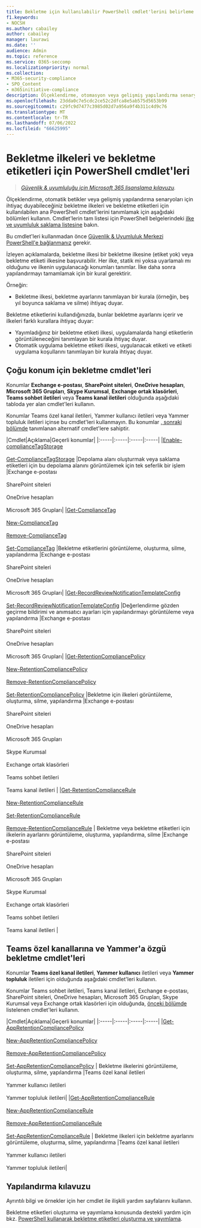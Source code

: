 ```yaml
---
title: Bekletme için kullanılabilir PowerShell cmdlet'lerini belirleme
f1.keywords:
- NOCSH
ms.author: cabailey
author: cabailey
manager: laurawi
ms.date: ''
audience: Admin
ms.topic: reference
ms.service: O365-seccomp
ms.localizationpriority: normal
ms.collection:
- M365-security-compliance
- SPO_Content
- m365initiative-compliance
description: Ölçeklendirme, otomasyon veya gelişmiş yapılandırma senaryoları için gerekli olabilecek yapılandırmayı destekleyen saklama için PowerShell cmdlet'lerini belirleyin.
ms.openlocfilehash: 23dda0c7e5cdc2ce52c2dfca8e5ab575d5653b99
ms.sourcegitcommit: c29fc9d7477c3985d02d7a956a9f4b311c4d9c76
ms.translationtype: MT
ms.contentlocale: tr-TR
ms.lasthandoff: 07/06/2022
ms.locfileid: "66625995"
---
```

# <a name="powershell-cmdlets-for-retention-policies-and-retention-labels"></a>Bekletme ilkeleri ve bekletme etiketleri için PowerShell cmdlet'leri

>*[Güvenlik & uyumluluğu için Microsoft 365 lisanslama kılavuzu](/office365/servicedescriptions/microsoft-365-service-descriptions/microsoft-365-tenantlevel-services-licensing-guidance/microsoft-365-security-compliance-licensing-guidance).*

Ölçeklendirme, otomatik betikler veya gelişmiş yapılandırma senaryoları için ihtiyaç duyabileceğiniz bekletme ilkeleri ve bekletme etiketleri için kullanılabilen ana PowerShell cmdlet'lerini tanımlamak için aşağıdaki bölümleri kullanın. Cmdlet'lerin tam listesi için PowerShell belgelerindeki [ilke ve uyumluluk saklama listesine](/powershell/module/exchange#policy-and-compliance-retention) bakın.

Bu cmdlet'leri kullanmadan önce [Güvenlik & Uyumluluk Merkezi PowerShell'e bağlanmanız](/powershell/exchange/connect-to-scc-powershell) gerekir.

İzleyen açıklamalarda, bekletme ilkesi bir bekletme ilkesine (etiket yok) veya bekletme etiketi ilkesine başvurabilir. Her ilke, statik mi yoksa uyarlamalı mı olduğunu ve ilkenin uygulanacağı konumları tanımlar. İlke daha sonra yapılandırmayı tamamlamak için bir kural gerektirir.

Örneğin:
- Bekletme ilkesi, bekletme ayarlarını tanımlayan bir kurala (örneğin, beş yıl boyunca saklama ve silme) ihtiyaç duyar.

Bekletme etiketlerini kullandığınızda, bunlar bekletme ayarlarını içerir ve ilkeleri farklı kurallara ihtiyaç duyar:
- Yayımladığınız bir bekletme etiketi ilkesi, uygulamalarda hangi etiketlerin görüntüleneceğini tanımlayan bir kurala ihtiyaç duyar.
- Otomatik uygulama bekletme etiketi ilkesi, uygulanacak etiketi ve etiketi uygulama koşullarını tanımlayan bir kurala ihtiyaç duyar.

## <a name="retention-cmdlets-for-most-locations"></a>Çoğu konum için bekletme cmdlet'leri

Konumlar **Exchange e-postası**, **SharePoint siteleri**, **OneDrive hesapları**, **Microsoft 365 Grupları**, **Skype Kurumsal**, **Exchange ortak klasörleri**, **Teams sohbet iletileri** veya **Teams kanal iletileri** olduğunda aşağıdaki tabloda yer alan cmdlet'leri kullanın.

Konumlar Teams özel kanal iletileri, Yammer kullanıcı iletileri veya Yammer topluluk iletileri içinse bu cmdlet'leri kullanmayın. Bu konumlar [, sonraki bölümde](#retention-cmdlets-specific-to-teams-private-channels-and-yammer) tanımlanan alternatif cmdlet'lere sahiptir.

|Cmdlet|Açıklama|Geçerli konumlar|
|:-----|:-----|:-----|:-----|
|[Enable-complianceTagStorage](/powershell/module/exchange/enable-compliancetagstorage) <br /><br /> [Get-ComplianceTagStorage](/powershell/module/exchange/enable-compliancetagstorage) |Depolama alanı oluşturmak veya saklama etiketleri için bu depolama alanını görüntülemek için tek seferlik bir işlem |Exchange e-postası <br /><br />SharePoint siteleri <br /><br /> OneDrive hesapları <br /><br /> Microsoft 365 Grupları|
|[Get-ComplianceTag](/powershell/module/exchange/get-compliancetag)<br /><br> [New-ComplianceTag](/powershell/module/exchange/new-compliancetag) <br /><br> [Remove-ComplianceTag](/powershell/module/exchange/remove-compliancetag) <br /><br> [Set-ComplianceTag](/powershell/module/exchange/set-compliancetag) |Bekletme etiketlerini görüntüleme, oluşturma, silme, yapılandırma |Exchange e-postası <br /><br /> SharePoint siteleri <br /><br /> OneDrive hesapları<br /><br /> Microsoft 365 Grupları|
|[Get-RecordReviewNotificationTemplateConfig](/powershell/module/exchange/get-recordreviewnotificationtemplateconfig) <br /><br /> [Set-RecordReviewNotificationTemplateConfig](/powershell/module/exchange/remove-retentioncompliancepolicy)  |Değerlendirme gözden geçirme bildirimi ve anımsatıcı ayarları için yapılandırmayı görüntüleme veya yapılandırma |Exchange e-postası <br /><br /> SharePoint siteleri <br /><br /> OneDrive hesapları <br /><br /> Microsoft 365 Grupları|
|[Get-RetentionCompliancePolicy](/powershell/module/exchange/get-retentioncompliancepolicy) <br /><br /> [New-RetentionCompliancePolicy](/powershell/module/exchange/new-retentioncompliancepolicy) <br /><br /> [Remove-RetentionCompliancePolicy](/powershell/module/exchange/remove-retentioncompliancepolicy) <br /><br /> [Set-RetentionCompliancePolicy](/powershell/module/exchange/set-retentioncompliancepolicy) |Bekletme için ilkeleri görüntüleme, oluşturma, silme, yapılandırma |Exchange e-postası <br /><br /> SharePoint siteleri <br /><br /> OneDrive hesapları<br /><br /> Microsoft 365 Grupları <br /><br /> Skype Kurumsal <br /><br /> Exchange ortak klasörleri <br /><br /> Teams sohbet iletileri <br /><br /> Teams kanal iletileri |
|[Get-RetentionComplianceRule](/powershell/module/exchange/get-retentioncompliancepolicy) <br /><br /> [New-RetentionComplianceRule](/powershell/module/exchange/get-retentioncompliancepolicy) <br /><br /> [Set-RetentionComplianceRule](/powershell/module/exchange/set-retentioncompliancerule) <br /><br /> [Remove-RetentionComplianceRule](/powershell/module/exchange/remove-retentioncompliancerule)  | Bekletme veya bekletme etiketleri için ilkelerin ayarlarını görüntüleme, oluşturma, yapılandırma, silme |Exchange e-postası <br /><br /> SharePoint siteleri <br /><br /> OneDrive hesapları <br /><br /> Microsoft 365 Grupları <br /><br /> Skype Kurumsal <br /><br /> Exchange ortak klasörleri <br /><br /> Teams sohbet iletileri <br /><br /> Teams kanal iletileri |

## <a name="retention-cmdlets-specific-to-teams-private-channels-and-yammer"></a>Teams özel kanallarına ve Yammer'a özgü bekletme cmdlet'leri

Konumlar **Teams özel kanal iletileri**, **Yammer kullanıcı** iletileri veya **Yammer topluluk** iletileri için olduğunda aşağıdaki cmdlet'leri kullanın.

Konumlar Teams sohbet iletileri, Teams kanal iletileri, Exchange e-postası, SharePoint siteleri, OneDrive hesapları, Microsoft 365 Grupları, Skype Kurumsal veya Exchange ortak klasörleri için olduğunda, [önceki bölümde](#retention-cmdlets-for-most-locations) listelenen cmdlet'leri kullanın.

|Cmdlet|Açıklama|Geçerli konumlar|
|:-----|:-----|:-----|:-----|
|[Get-AppRetentionCompliancePolicy](/powershell/module/exchange/get-appretentioncompliancepolicy) <br /><br> [New-AppRetentionCompliancePolicy](/powershell/module/exchange/new-appretentioncompliancepolicy) <br /><br> [Remove-AppRetentionCompliancePolicy](/powershell/module/exchange/remove-appretentioncompliancepolicy) <br /><br> [Set-AppRetentionCompliancePolicy](/powershell/module/exchange/remove-appretentioncompliancepolicy) | Bekletme ilkelerini görüntüleme, oluşturma, silme, yapılandırma |Teams özel kanal iletileri <br /><br /> Yammer kullanıcı iletileri <br /><br /> Yammer topluluk iletileri|
|[Get-AppRetentionComplianceRule](/powershell/module/exchange/get-appretentioncompliancerule) <br /><br /> [New-AppRetentionComplianceRule](/powershell/module/exchange/new-appretentioncompliancerule) <br /><br /> [Remove-AppRetentionComplianceRule](/powershell/module/exchange/remove-appretentioncompliancerule) <br /><br /> [Set-AppRetentionComplianceRule](/powershell/module/exchange/remove-appretentioncompliancerule) | Bekletme ilkeleri için bekletme ayarlarını görüntüleme, oluşturma, silme, yapılandırma |Teams özel kanal iletileri <br /><br /> Yammer kullanıcı iletileri <br /><br /> Yammer topluluk iletileri|

## <a name="configuration-guidance"></a>Yapılandırma kılavuzu

Ayrıntılı bilgi ve örnekler için her cmdlet ile ilişkili yardım sayfalarını kullanın.

Bekletme etiketleri oluşturma ve yayımlama konusunda destekli yardım için bkz. [PowerShell kullanarak bekletme etiketleri oluşturma ve yayımlama](bulk-create-publish-labels-using-powershell.md).